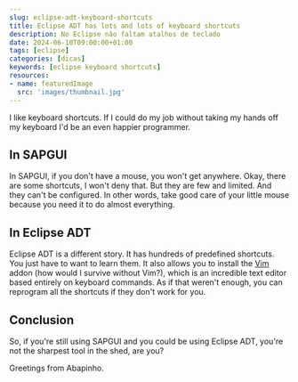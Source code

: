 ```yaml
---
slug: eclipse-adt-keyboard-shortcuts
title: Eclipse ADT has lots and lots of keyboard shortcuts
description: No Eclipse não faltam atalhos de teclado
date: 2024-06-10T09:00:00+01:00
tags: [eclipse]
categories: [dicas]
keywords: [eclipse keyboard shortcuts]
resources:
- name: featuredImage
  src: 'images/thumbnail.jpg'
---
```


I like keyboard shortcuts. If I could do my job without taking my hands off my keyboard I'd be an even happier programmer.

<!--more-->

## In SAPGUI

In SAPGUI, if you don't have a mouse, you won't get anywhere. Okay, there are some shortcuts, I won't deny that. But they are few and limited. And they can't be configured. In other words, take good care of your little mouse because you need it to do almost everything.

## In Eclipse ADT

Eclipse ADT is a different story. It has hundreds of predefined shortcuts. You just have to want to learn them. It also allows you to install the [Vim][1] addon (how would I survive without Vim?), which is an incredible text editor based entirely on keyboard commands. As if that weren't enough, you can reprogram all the shortcuts if they don't work for you.

## Conclusion

So, if you're still using SAPGUI and you could be using Eclipse ADT, you're not the sharpest tool in the shed, are you?

Greetings from Abapinho.

[1]: <https://www.vim.org/>
